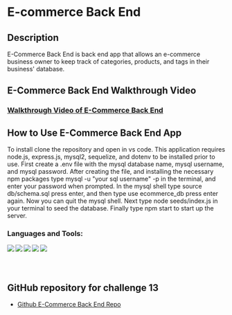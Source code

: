 # E-commerce Back End

## Description

E-Commerce Back End is back end app that allows an e-commerce business owner to keep track of categories, products, and tags in their business' database.

## E-Commerce Back End Walkthrough Video

### [Walkthrough Video of E-Commerce Back End](https://drive.google.com/file/d/1hk0Zhe6qMqHJk_64P8SGVNzMSEAJFGPB/view?usp=sharing)

## How to Use E-Commerce Back End App

To install clone the repository and open in vs code. This application requires node.js, express.js, mysql2, sequelize, and dotenv to be installed prior to use. First create a .env file with the mysql database name, mysql username, and mysql password. After creating the file, and installing the necessary npm packages type mysql -u "your sql username" -p in the terminal, and enter your password when prompted. In the mysql shell type source db/schema.sql press enter, and then type use ecommerce_db press enter again. Now you can quit the mysql shell. Next type node seeds/index.js in your terminal to seed the database. Finally type npm start to start up the server.

### Languages and Tools:

<img align="left" src="https://img.shields.io/badge/JavaScript-323330?style=for-the-badge&logo=javascript&logoColor=F7DF1E" />

<img align="left" src="https://img.shields.io/badge/VSCode-0078D4?style=for-the-badge&logo=visual%20studio%20code&logoColor=white" />

<img align="left" src="https://img.shields.io/badge/Node.js-339933?style=for-the-badge&logo=nodedotjs&logoColor=white" />

<img align="left" src="https://img.shields.io/badge/npm-CB3837?style=for-the-badge&logo=npm&logoColor=white" />

<img align="left" src="https://img.shields.io/badge/MySQL-005C84?style=for-the-badge&logo=mysql&logoColor=white" />

# </br>

## GitHub repository for challenge 13

-   [Github E-Commerce Back End Repo](https://github.com/joliver521/e-commerce-back-end)
